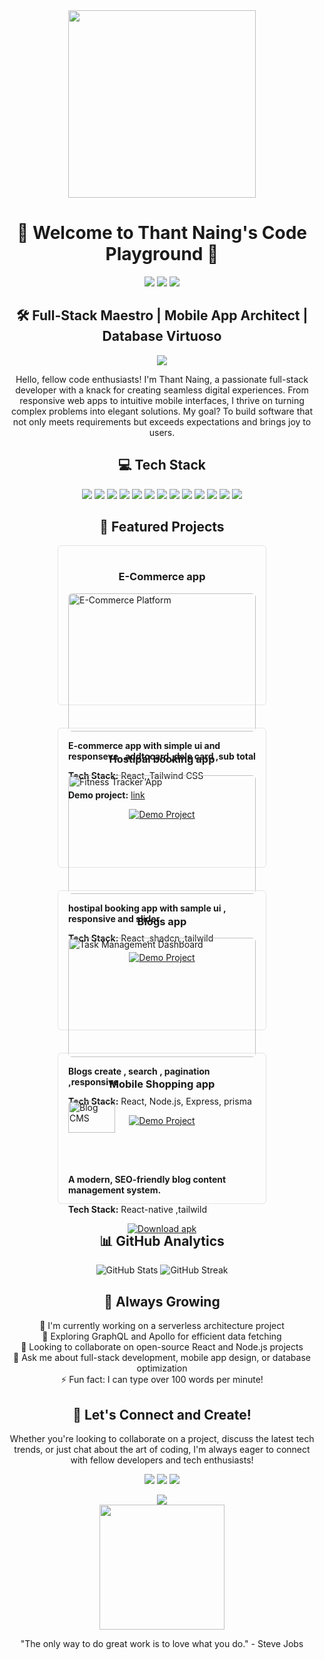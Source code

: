 <div align="center">
  <img src="https://media.giphy.com/media/L1R1tvI9svkIWwpVYr/giphy.gif" width="300" height="300" />
  
  <h1>👋 Welcome to Thant Naing's Code Playground 🚀</h1>
  
  <p>
    <a href="#"><img src="https://img.shields.io/badge/-LinkedIn-0077B5?style=for-the-badge&logo=Linkedin&logoColor=white"/></a>
    <a href="#"><img src="https://img.shields.io/badge/-Twitter-1DA1F2?style=for-the-badge&logo=Twitter&logoColor=white"/></a>
    <a href="#"><img src="https://img.shields.io/badge/-Portfolio-4285F4?style=for-the-badge&logo=google-chrome&logoColor=white"/></a>
  </p>
</div>

<div align="center">
  <h2>🛠️ Full-Stack Maestro | Mobile App Architect | Database Virtuoso</h2>
  <img src="https://readme-typing-svg.herokuapp.com/?lines=Crafting+Web+and+Mobile+Experiences;Building+with+MERN+Stack;Optimizing+Databases;Always+Exploring+New+Tech&font=Fira%20Code&center=true&width=380&height=50">
</div>

<p align="center">
  Hello, fellow code enthusiasts! I'm Thant Naing, a passionate full-stack developer with a knack for creating seamless digital experiences. From responsive web apps to intuitive mobile interfaces, I thrive on turning complex problems into elegant solutions. My goal? To build software that not only meets requirements but exceeds expectations and brings joy to users.
</p>

<div align="center">
  <h2>💻 Tech Stack</h2>
</div>

<p align="center">
  <img src="https://img.shields.io/badge/-HTML5-E34F26?style=for-the-badge&logo=html5&logoColor=white" />
  <img src="https://img.shields.io/badge/-CSS3-1572B6?style=for-the-badge&logo=css3&logoColor=white" />
  <img src="https://img.shields.io/badge/-JavaScript-F7DF1E?style=for-the-badge&logo=javascript&logoColor=black" />
  <img src="https://img.shields.io/badge/-React-61DAFB?style=for-the-badge&logo=react&logoColor=black" />
  <img src="https://img.shields.io/badge/-Tailwind_CSS-38B2AC?style=for-the-badge&logo=tailwind-css&logoColor=white" />
  <img src="https://img.shields.io/badge/-Node.js-339933?style=for-the-badge&logo=node.js&logoColor=white" />
  <img src="https://img.shields.io/badge/-Express-000000?style=for-the-badge&logo=express&logoColor=white" />
  <img src="https://img.shields.io/badge/-Prisma-2D3748?style=for-the-badge&logo=prisma&logoColor=white" />
  <img src="https://img.shields.io/badge/-React_Native-61DAFB?style=for-the-badge&logo=react&logoColor=black" />
  <img src="https://img.shields.io/badge/-Next.js-000000?style=for-the-badge&logo=next.js&logoColor=white" />
  <img src="https://img.shields.io/badge/-MySQL-4479A1?style=for-the-badge&logo=mysql&logoColor=white" />
  <img src="https://img.shields.io/badge/-PostgreSQL-336791?style=for-the-badge&logo=postgresql&logoColor=white" />
  <img src="https://img.shields.io/badge/-TypeScript-3178C6?style=for-the-badge&logo=typescript&logoColor=white" />
</p>

<div align="center">
  <h2>🌟 Featured Projects</h2>
</div>

<div style="display: flex; justify-content: center; flex-wrap: wrap; gap: 20px;">
  <div style="width: 45%; min-width: 300px; border: 1px solid #e1e4e8; border-radius: 6px; padding: 16px; margin-bottom: 16px;">
    <h3 align="center">E-Commerce app</h3>
    <img src="https://res.cloudinary.com/doa84txts/image/upload/v1730537235/Screenshot_2024-11-02_151418_fg4nxo.png" style="width: 100%; border-radius: 6px;" alt="E-Commerce Platform" />
    <p><strong> E-commerce app with simple ui and responseve , addtocard ,dele card ,sub total </strong></p>
    <p><strong>Tech Stack:</strong> React,  Tailwind CSS</p>
    <p><strong>Demo project:</strong> <a href="https://shopping-card-theta-inky.vercel.app/"> link </a></p>
    <div align="center">
      <a href="https://shopping-card-theta-inky.vercel.app/" target="_blank">
        <img src="https://img.shields.io/badge/-View_Project-181717?style=for-the-badge&logo=github" alt="Demo Project" />
      </a>
    </div>
  </div>

  <div style="width: 45%; min-width: 300px; border: 1px solid #e1e4e8; border-radius: 6px; padding: 16px; margin-bottom: 16px;">
    <h3 align="center">Hostipal booking app</h3>
    <img src="https://res.cloudinary.com/doa84txts/image/upload/v1730537259/Screenshot_2024-11-02_151515_cfgriu.png" style="width: 100%; border-radius: 6px;" alt="Fitness Tracker App" />
    <p><strong>hostipal booking app with sample ui , responsive and slider.</strong></p>
    <p><strong>Tech Stack:</strong> React ,shadcn ,tailwild</p>
    <div align="center">
      <a href="https://react-project-no-2.vercel.app/" target="_blank">
        <img src="https://img.shields.io/badge/-View_Project-181717?style=for-the-badge&logo=github" alt="Demo Project" />
      </a>
    </div>
  </div>

   <div style="width: 45%; min-width: 300px; border: 1px solid #e1e4e8; border-radius: 6px; padding: 16px; margin-bottom: 16px;">
    <h3 align="center">Blogs app</h3>
    <img src="https://res.cloudinary.com/doa84txts/image/upload/v1730537951/Screenshot_2024-11-02_152836_y569wp.png" style="width: 100%; border-radius: 6px;" alt="Task Management Dashboard" />
    <p><strong>Blogs create , search , pagination ,responsive.</strong></p>
    <p><strong>Tech Stack:</strong> React, Node.js, Express, prisma</p>
    <div align="center">
      <a href="https://github.com/yourusername/task-dashboard" target="_blank">
        <img src="https://img.shields.io/badge/-View_Project-181717?style=for-the-badge&logo=github" alt="Demo Project" />
      </a>
    </div>
  </div>

  <div style="width: 45%; min-width: 300px; border: 1px solid #e1e4e8; border-radius: 6px; padding: 16px; margin-bottom: 16px; margin="auto">
    <h3 align="center">Mobile Shopping app</h3>
    <img src="https://res.cloudinary.com/doa84txts/image/upload/w_400,h_800/v1730626079/Screenshot_2024-11-03_155355_hxtw6e.png" style="width: 50%; border-radius: 6px;" alt="Blog CMS" />
    <p><strong>A modern, SEO-friendly blog content management system.</strong></p>
    <p><strong>Tech Stack:</strong> React-native ,tailwild</p>
    <div align="center">
      <a href="https://expo.dev/artifacts/eas/o55c8qmFXQ4Xp5kQuc3HU.apk" target="_blank">
        <img src="https://img.shields.io/badge/-View_Project-181717?style=for-the-badge&logo=link" alt="Download apk" />
      </a>
    </div>
  </div>

 
</div>

<div align="center">
  <h2>📊 GitHub Analytics</h2>
  <img src="https://github-readme-stats.vercel.app/api?username=yourusername&show_icons=true&theme=radical" alt="GitHub Stats" />
  <img src="https://github-readme-streak-stats.herokuapp.com/?user=yourusername&theme=radical" alt="GitHub Streak" />
</div>

<div align="center">
  <h2>🌱 Always Growing</h2>
  <p>
    🔭 I'm currently working on a serverless architecture project<br>
    🌟 Exploring GraphQL and Apollo for efficient data fetching<br>
    👯 Looking to collaborate on open-source React and Node.js projects<br>
    💬 Ask me about full-stack development, mobile app design, or database optimization<br>
    ⚡ Fun fact: I can type over 100 words per minute!
  </p>
</div>

<div align="center">
  <h2>🤝 Let's Connect and Create!</h2>
  <p>
    Whether you're looking to collaborate on a project, discuss the latest tech trends, or just chat about the art of coding, I'm always eager to connect with fellow developers and tech enthusiasts!
  </p>
  <p>
    <a href="mailto:your.email@example.com"><img src="https://img.shields.io/badge/-Email-D14836?style=for-the-badge&logo=Gmail&logoColor=white"/></a>
    <a href="https://github.com/yourusername"><img src="https://img.shields.io/badge/-GitHub-181717?style=for-the-badge&logo=github"/></a>
    <a href="https://stackoverflow.com/users/youruserid"><img src="https://img.shields.io/badge/-Stack%20Overflow-FE7A16?style=for-the-badge&logo=stack-overflow&logoColor=white"/></a>
  </p>
</div>

<div align="center">
  <img src="https://komarev.com/ghpvc/?username=yourusername&color=blueviolet&style=flat-square&label=Profile+Views" />
</div>

<div align="center">
  <img src="https://media.giphy.com/media/LmNwrBhejkK9EFP504/giphy.gif" width="200" />
  <p>"The only way to do great work is to love what you do." - Steve Jobs</p>
</div>




